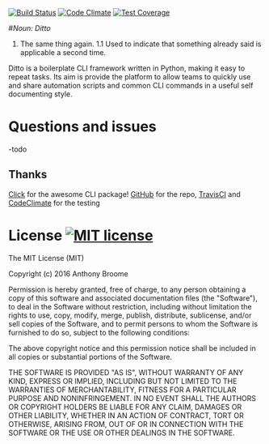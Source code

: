 [![Build Status](https://travis-ci.org/broomyocymru/ditto.svg?branch=master)](https://travis-ci.org/broomyocymru/ditto) [![Code Climate](https://codeclimate.com/github/broomyocymru/ditto/badges/gpa.svg)](https://codeclimate.com/github/broomyocymru/ditto) [![Test Coverage](https://codeclimate.com/github/broomyocymru/ditto/badges/coverage.svg)](https://codeclimate.com/github/broomyocymru/ditto/coverage)

#*Noun: Ditto*
1. The same thing again.
1.1 Used to indicate that something already said is applicable a second time.

Ditto is a boilerplate CLI framework written in Python, making it easy to repeat tasks.
Its aim is provide the platform to allow teams to quickly use and share automation scripts and common CLI commands in a useful self documenting style.

# Questions and issues

-todo

## Thanks
[Click](http://click.pocoo.org/) for the awesome CLI package! [GitHub](github.com) for the repo, [TravisCI](https://travis-ci.org/) and [CodeClimate](https://codeclimate.com/) for the testing

# License [![MIT license](http://img.shields.io/badge/license-MIT-brightgreen.svg?style=flat)](http://opensource.org/licenses/MIT)

The MIT License (MIT)

Copyright (c) 2016 Anthony Broome

Permission is hereby granted, free of charge, to any person obtaining a copy
of this software and associated documentation files (the "Software"), to deal
in the Software without restriction, including without limitation the rights
to use, copy, modify, merge, publish, distribute, sublicense, and/or sell
copies of the Software, and to permit persons to whom the Software is
furnished to do so, subject to the following conditions:

The above copyright notice and this permission notice shall be included in
all copies or substantial portions of the Software.

THE SOFTWARE IS PROVIDED "AS IS", WITHOUT WARRANTY OF ANY KIND, EXPRESS OR
IMPLIED, INCLUDING BUT NOT LIMITED TO THE WARRANTIES OF MERCHANTABILITY,
FITNESS FOR A PARTICULAR PURPOSE AND NONINFRINGEMENT.  IN NO EVENT SHALL THE
AUTHORS OR COPYRIGHT HOLDERS BE LIABLE FOR ANY CLAIM, DAMAGES OR OTHER
LIABILITY, WHETHER IN AN ACTION OF CONTRACT, TORT OR OTHERWISE, ARISING FROM,
OUT OF OR IN CONNECTION WITH THE SOFTWARE OR THE USE OR OTHER DEALINGS IN
THE SOFTWARE.